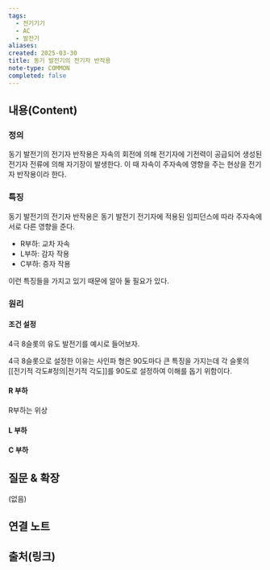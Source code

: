 ```yaml
---
tags:
  - 전기기기
  - AC
  - 발전기
aliases: 
created: 2025-03-30
title: 동기 발전기의 전기자 반작용
note-type: COMMON
completed: false
---
```


## 내용(Content)

### 정의

동기 발전기의 전기자 반작용은 자속의 회전에 의해 전기자에 기전력이 공급되어 생성된 전기자 전류에 의해 자기장이 발생한다. 이 때 자속이 주자속에 영향을 주는 현상을 전기자 반작용이라 한다.

### 특징

동기 발전기의 전기자 반작용은 동기 발전기 전기자에 적용된 임피던스에 따라 주자속에 서로 다른 영향을 준다.

- R부하: 교차 자속
- L부하: 감자 작용
- C부하: 증자 작용

이런 특징들을 가지고 있기 때문에 알아 둘 필요가 있다.

### 원리

#### 조건 설정

4극 8슬롯의 유도 발전기를 예시로 들어보자. 

4극 8슬롯으로 설정한 이유는 사인파 형은 90도마다 큰  특징을 가지는데 각 슬롯의 [[전기적 각도#정의|전기적 각도]]를 90도로 설정하여 이해를 돕기 위함이다.
#### R 부하

R부하는 위상

#### L 부하

#### C 부하







## 질문 & 확장

(없음)

## 연결 노트

## 출처(링크)


